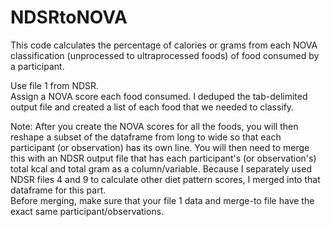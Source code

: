 # NDSRtoNOVA
This code calculates the percentage of calories or grams from each NOVA classification (unprocessed to ultraprocessed foods) of food consumed by a participant. 

Use file 1 from NDSR.  
Assign a NOVA score each food consumed.  I deduped the tab-delimited output file and created a list of each food that we needed to classify.  

Note:  After you create the NOVA scores for all the foods, you will then reshape a subset of the dataframe from long to wide so that each participant (or observation) has its own line.  You will then need to merge this with an NDSR output file that has each participant's (or observation's) total kcal and total gram as a column/variable.  Because I separately used NDSR files 4 and 9 to calculate other diet pattern scores, I merged into that dataframe for this part.  
Before merging, make sure that your file 1 data and merge-to file have the exact same participant/observations.  

